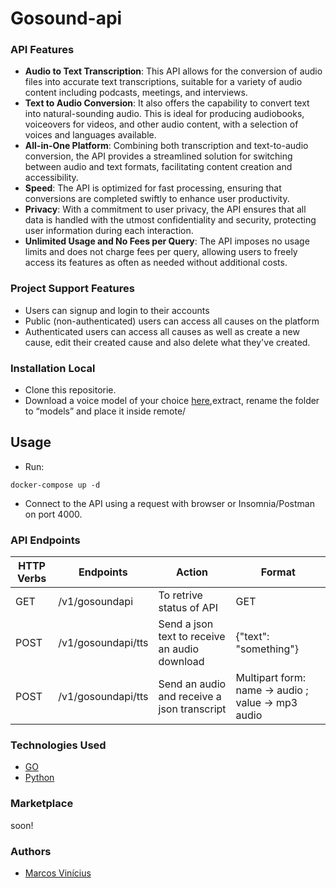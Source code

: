 # Gosound-api
### API Features
* **Audio to Text Transcription**: This API allows for the conversion of audio files into accurate text transcriptions, suitable for a variety of audio content including podcasts, meetings, and interviews.
* **Text to Audio Conversion**: It also offers the capability to convert text into natural-sounding audio. This is ideal for producing audiobooks, voiceovers for videos, and other audio content, with a selection of voices and languages available.
* **All-in-One Platform**: Combining both transcription and text-to-audio conversion, the API provides a streamlined solution for switching between audio and text formats, facilitating content creation and accessibility.
* **Speed**: The API is optimized for fast processing, ensuring that conversions are completed swiftly to enhance user productivity.
* **Privacy**: With a commitment to user privacy, the API ensures that all data is handled with the utmost confidentiality and security, protecting user information during each interaction.
* **Unlimited Usage and No Fees per Query**: The API imposes no usage limits and does not charge fees per query, allowing users to freely access its features as often as needed without additional costs.
### Project Support Features
* Users can signup and login to their accounts
* Public (non-authenticated) users can access all causes on the platform
* Authenticated users can access all causes as well as create a new cause, edit their created cause and also delete what they've created.
### Installation Local
* Clone this repositorie.
* Download a voice model of your choice [here](https://alphacephei.com/vosk/models),extract, rename the folder to “models” and place it inside remote/
## Usage
* Run:
```shell
docker-compose up -d
```
* Connect to the API using a request with browser or Insomnia/Postman on port 4000.
### API Endpoints
| HTTP Verbs | Endpoints | Action | Format
| --- | --- | --- | --- |
| GET | /v1/gosoundapi | To retrive status of API | GET
| POST | /v1/gosoundapi/tts | Send a json text to receive an audio download | {"text": "something"} |
| POST | /v1/gosoundapi/tts | Send an audio and receive a json transcript | Multipart form: name -> audio ; value -> mp3 audio |



### Technologies Used
* [GO](https://go.dev/) 
* [Python](https://www.python.org/)

### Marketplace
soon!

### Authors
* [Marcos Vinícius](https://github.com/odmrs)
